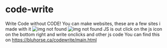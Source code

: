 # code-write
Write Code without CODE!
You can make websites, these are a few sites i made with it
![img not found](https://bluhorse.ca/web.png)
![img not found](https://bluhorse.ca/check.png)
JS is out click on the js icon on the bottom right and
write onclicks and other js code
You can find this on https://bluhorse.ca/codewrite/main.html
